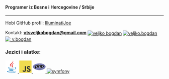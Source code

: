 <h4 align="left">Programer iz Bosne i Hercegovine / Srbije</h3>
<hr>

Hobi GitHub profil: [IlluminatiJoe](https://github.com/IlluminatiJoe0)

Kontakt: **vtsveljkobogdan@gmail.com**
<a href="https://linkedin.com/in/veljko-bogdan-2b4938295" target="blank"><img align="center" src="https://raw.githubusercontent.com/rahuldkjain/github-profile-readme-generator/master/src/images/icons/Social/linked-in-alt.svg" alt="veljko bogdan" height="30" width="40" /></a>
<a href="https://fb.com/veljko.bogdan" target="blank"><img align="center" src="https://raw.githubusercontent.com/rahuldkjain/github-profile-readme-generator/master/src/images/icons/Social/facebook.svg" alt="veljko.bogdan" height="30" width="40" /></a>
<a href="https://instagram.com/_v.bogdan" target="blank"><img align="center" src="https://raw.githubusercontent.com/rahuldkjain/github-profile-readme-generator/master/src/images/icons/Social/instagram.svg" alt="_v.bogdan" height="30" width="40" /></a>
<br>

<h3 align="left">Jezici i alatke:</h3>
<p align="left"> <a href="https://www.java.com" target="_blank" rel="noreferrer"> <img src="https://raw.githubusercontent.com/devicons/devicon/master/icons/java/java-original.svg" alt="java" width="40" height="40"/> </a> <a href="https://developer.mozilla.org/en-US/docs/Web/JavaScript" target="_blank" rel="noreferrer"> <img src="https://raw.githubusercontent.com/devicons/devicon/master/icons/javascript/javascript-original.svg" alt="javascript" width="40" height="40"/> </a> <a href="https://www.php.net" target="_blank" rel="noreferrer"> <img src="https://raw.githubusercontent.com/devicons/devicon/master/icons/php/php-original.svg" alt="php" width="40" height="40"/> </a> <a href="https://symfony.com" target="_blank" rel="noreferrer"> <img src="https://symfony.com/logos/symfony_black_03.svg" alt="symfony" width="40" height="40"/> </a> </p>

<!-- <p>&nbsp;<img align="center" src="https://github-readme-stats.vercel.app/api?username=veljkobogdan&show_icons=true&theme=synthwave&locale=en" alt="veljkobogdan" /></p>

